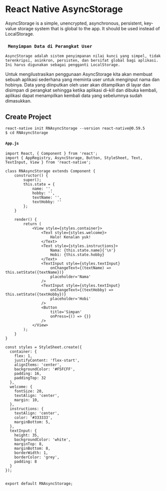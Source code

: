 # React Native AsyncStorage 
AsyncStorage is a simple, unencrypted, asynchronous, persistent, key-value storage system that is global to the app. It should be used instead of LocalStorage.

### `` Menyimpan Data di Perangkat User``

```
AsyncStorage adalah sistem penyimpanan nilai kunci yang simpel, tidak terenkripsi, asinkron, persisten, dan bersifat global bagi aplikasi. Ini harus digunakan sebagai pengganti LocalStorage.
```
Untuk mengilustrasikan penggunaan AsyncStorage kita akan membuat sebuah aplikasi sederhana yang meminta user untuk menginput nama dan hobinya. Data yang diinputkan oleh user akan ditampilkan di layar dan disimpan di perangkat sehingga ketika aplikasi di-kill dan dibuka kembali, aplikasi dapat menampilkan kembali data yang sebelumnya sudah dimasukkan.

## Create Project
```
react-native init RNAsyncStorage --version react-native@0.59.5
$ cd RNAsyncStorage
```

#### ``App.js``

```
import React, { Component } from 'react';
import { AppRegistry, AsyncStorage, Button, StyleSheet, Text, TextInput, View } from 'react-native';

class RNAsyncStorage extends Component {
    constructor() {
        super();
        this.state = {
            name: '',
            hobby: '',
            textName: '',
            textHobby: ''
        };
    }

    render() {
        return (
            <View style={styles.container}>
                <Text style={styles.welcome}>
                    Halo! Kenalan yuk!
                </Text>
                <Text style={styles.instructions}>
                    Nama: {this.state.name}{'\n'}
                    Hobi: {this.state.hobby}
                </Text>
                <TextInput style={styles.textInput}
                    onChangeText={(textName) => this.setState({textName})}
                    placeholder='Nama'
                />
                <TextInput style={styles.textInput}
                    onChangeText={(textHobby) => this.setState({textHobby})}
                    placeholder='Hobi'
                />
                <Button
                    title='Simpan'
                    onPress={() => {}}
                />
            </View>
        );
    }
}

const styles = StyleSheet.create({
  container: {
    flex: 1,
    justifyContent: 'flex-start',
    alignItems: 'center',
    backgroundColor: '#F5FCFF',
    padding: 16,
    paddingTop: 32
  },
  welcome: {
    fontSize: 20,
    textAlign: 'center',
    margin: 10,
  },
  instructions: {
    textAlign: 'center',
    color: '#333333',
    marginBottom: 5,
  },
  textInput: {
    height: 35,
    backgroundColor: 'white',
    marginTop: 8,
    marginBottom: 8,
    borderWidth: 1,
    borderColor: 'grey',
    padding: 8
  }
});


export default RNAsyncStorage;

```
